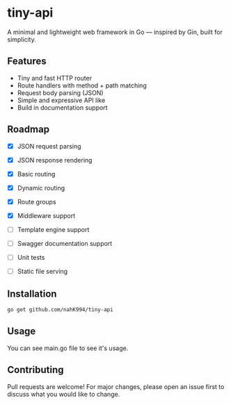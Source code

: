 # tiny-api

A minimal and lightweight web framework in Go — inspired by Gin, built for simplicity.


## Features

- Tiny and fast HTTP router
- Route handlers with method + path matching
- Request body parsing (JSON)
- Simple and expressive API like
- Build in documentation support


## Roadmap

* [x] JSON request parsing
* [x] JSON response rendering
* [x] Basic routing
* [x] Dynamic routing
* [x] Route groups
* [x] Middleware support
* [ ] Template engine support
* [ ] Swagger documentation support
* [ ] Unit tests
* [ ] Static file serving


## Installation

```bash
go get github.com/nahK994/tiny-api
````

## Usage
You can see main.go file to see it's usage.

## Contributing

Pull requests are welcome! For major changes, please open an issue first to discuss what you would like to change.
